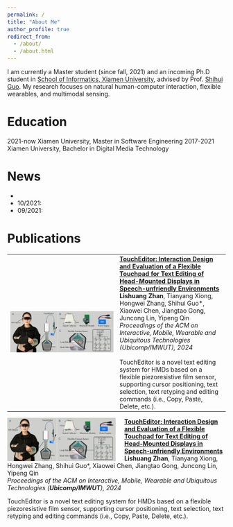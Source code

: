```yaml
---
permalink: /
title: "About Me"
author_profile: true
redirect_from: 
  - /about/
  - /about.html
---
```


I am currently a Master student (since fall, 2021) and an incoming Ph.D student in [School of Informatics, Xiamen University](https://informatics.xmu.edu.cn/), advised by Prof. [Shihui Guo](https://www.humanplus.xyz/). My research focuses on natural human-computer interaction, flexible wearables, and multimodal sensing.

Education
======
2021-now  Xiamen University, Master in Software Engineering
2017-2021  Xiamen University, Bachelor in Digital Media Technology

News
======
- 
- 10/2021:
- 09/2021: 

Publications
======

<table>
  <tr>
    <td style="width:30%;"><img src="/images/imwut_toucheditor.jpg" alt="TouchEditor" width="250"></td>
    <td style="width:30%;">
      <strong><a href="https://dl.acm.org/doi/abs/10.1145/3631454?af=R">TouchEditor: Interaction Design and Evaluation of a Flexible Touchpad for Text Editing of Head-Mounted Displays in Speech-unfriendly Environments</a></strong><br>
      <strong>Lishuang Zhan</strong>, Tianyang Xiong, Hongwei Zhang, Shihui Guo*, Xiaowei Chen, Jiangtao Gong, Juncong Lin, Yipeng Qin<br>
      <em>Proceedings of the ACM on Interactive, Mobile, Wearable and Ubiquitous Technologies (Ubicomp/IMWUT), 2024</em><br><br>
      TouchEditor is a novel text editing system for HMDs based on a flexible piezoresistive film sensor, supporting cursor positioning, text selection, text retyping and editing commands (i.e., Copy, Paste, Delete, etc.).
    </td>
  </tr>
</table>


<img src="/images/imwut_toucheditor.jpg" style="float: left; margin-right: 20px;" width="250">

**[TouchEditor: Interaction Design and Evaluation of a Flexible Touchpad for Text Editing of Head-Mounted Displays in Speech-unfriendly Environments](https://dl.acm.org/doi/abs/10.1145/3631454?af=R)**  
**Lishuang Zhan**, Tianyang Xiong, Hongwei Zhang, Shihui Guo\*, Xiaowei Chen, Jiangtao Gong, Juncong Lin, Yipeng Qin  
*Proceedings of the ACM on Interactive, Mobile, Wearable and Ubiquitous Technologies (**Ubicomp/IMWUT**), 2024*

TouchEditor is a novel text editing system for HMDs based on a flexible piezoresistive film sensor, supporting cursor positioning, text selection, text retyping and editing commands (i.e., Copy, Paste, Delete, etc.).
